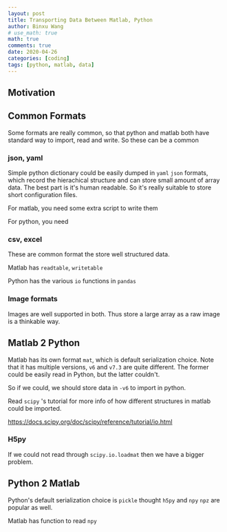 ```yaml
---
layout: post
title: Transporting Data Between Matlab, Python
author: Binxu Wang
# use_math: true
math: true
comments: true
date: 2020-04-26
categories: [coding]
tags: [python, matlab, data]
---
```


## Motivation



## Common Formats

Some formats are really common, so that python and matlab both have standard way to import, read and write. So these can be a common 

### json, yaml

Simple python dictionary could be easily dumped in `yaml` `json` formats, which record the hierachical structure and can store small amount of array data. The best part is it's human readable. So it's really suitable to  store short configuration files. 

For matlab, you need some extra script to write them



For python, you need



### csv, excel

These are common format the store well structured data. 

Matlab has `readtable`, `writetable` 

Python has the various `io` functions in `pandas` 

### Image formats

Images are well supported in both. Thus store a large array as a raw image is a thinkable way. 



## Matlab 2 Python

Matlab has its own format `mat`, which is default serialization choice. Note that it has multiple versions, `v6` and `v7.3` are quite different. The former could be easily read in Python, but the latter couldn't. 

So if we could, we should store data in `-v6` to import in python. 



Read `scipy` 's tutorial for more info of how different structures in matlab could be imported. 

https://docs.scipy.org/doc/scipy/reference/tutorial/io.html



### H5py

If we could not read through `scipy.io.loadmat` then we have a bigger problem. 





## Python 2 Matlab

Python's default serialization choice is `pickle` thought `h5py` and `npy` `npz` are popular as well. 

Matlab has function to read `npy` 

